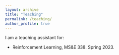```yaml
---
layout: archive
title: "Teaching"
permalink: /teaching/
author_profile: true
---
```

I am a teaching assistant for:

- <a href="https://web.stanford.edu/class/msande338/" style="text-decoration: none;">Reinforcement Learning, MS&E 338</a>. Spring 2023. 

<!-- {% include base_path %}

{% for post in site.teaching reversed %}
  {% include archive-single.html %}
{% endfor %} -->
